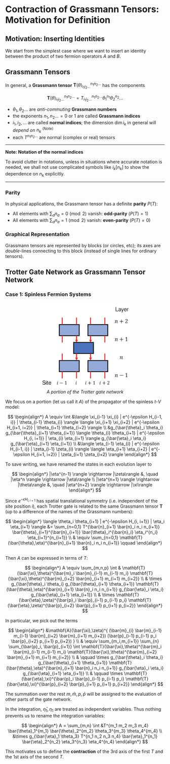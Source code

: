 # Contraction of Grassmann Tensors: <br>Motivation for Definition

## Motivation: Inserting Identities 

We start from the simplest case where we want to insert an identity between the product of two fermion operators $A$ and $B$.



## Grassmann Tensors

In general, a **Grassmann tensor** $\mathbf{T}(\theta)_{i_1 i_2 ...}^{n_1 n_2 ...}$ has the components

$$
\mathbf{T}(\theta)_{i_1 i_2 ...}^{n_1 n_2 ...} = T_{i_1 i_2 ...}^{n_1 n_2 ...} \theta_1^{n_1} \theta_2^{n_2}...
$$

- $\theta_1, \theta_2 ...$ are *anti-commuting* **Grassmann numbers**
- the exponents $n_1, n_2 ... = 0 \text{ or } 1$ are called **Grassmann indices**
- $i_1, i_2, ...$ are called **normal indices**; the dimension $\dim{i_k}$ in general will *depend on* $n_k$ <sup>(Note)
- each $T^{n_1 n_2 ...}$ are normal (complex or real) tensors

----

**Note: Notation of the normal indices**

To avoid clutter in notations, unless in situations where accurate notation is needed, we shall not use complicated symbols like $i_k[n_k]$ to show the dependence on $n_k$ explicitly.

----

### Parity

In physical applications, the Grassmann tensor has a definite **parity** $P(T)$:

- All elements with $\sum_a n_a = 0 \pmod{2}$ vanish: **odd-parity** ($P(T) = 1$)
- All elements with $\sum_a n_a = 1 \pmod{2}$ vanish: **even-parity** ($P(T) = 0$)

### Graphical Representation

Grassmann tensors are represented by blocks (or circles, etc); its axes are *double*-lines connecting to this block (instead of single lines for ordinary tensors). 

## Trotter Gate Network as Grassmann Tensor Network

### Case 1: Spinless Fermion Systems

<center>
<img src="gate_network_part.png" width="300px">
<br><i>A portion of the Trotter gate network</i>

</center>

We focus on a portion (let us call it $A$) of the propagator of the spinless $t$-$V$ model:

$$
\begin{align*}
    A \equiv \int 
    &\langle 
        \xi_{i-1} \xi_{i} | 
        e^{-\epsilon H_{i-1, i}} | 
        \theta_{i-1} \theta_{i} 
    \rangle
    \langle 
        \xi_{i+1} \xi_{i+2} | 
        e^{-\epsilon H_{i+1, i+2}} | 
        \theta_{i+1} \theta_{i+2} 
    \rangle
    \\
    &g_{\bar{\theta}_i \theta_i}
    g_{\bar{\theta}_{i+1} \theta_{i+1}}
    \langle 
        \theta_{i} \theta_{i+1} | 
        e^{-\epsilon H_{i, i+1}} | 
        \eta_{i} \eta_{i+1} 
    \rangle
    g_{\bar{\eta}_i \eta_i}
    g_{\bar{\eta}_{i+1} \eta_{i+1}}
    \\
    &\langle 
        \eta_{i-1} \eta_{i} | 
        e^{-\epsilon H_{i-1, i}} | 
        \zeta_{i-1} \zeta_{i} 
    \rangle
    \langle 
        \eta_{i+1} \eta_{i+2} | 
        e^{-\epsilon H_{i+1, i+2}} | 
        \zeta_{i+1} \zeta_{i+2} 
    \rangle
\end{align*}
$$

To save writing, we have renamed the states in each evolution layer to

$$
\begin{align*}
    |\eta^{n-1} \rangle \rightarrow |\zeta\rangle &, \quad
    |\eta^n \rangle \rightarrow |\eta\rangle \\
    |\eta^{n+1} \rangle \rightarrow |\theta\rangle &, \quad
    |\eta^{n+2} \rangle \rightarrow |\xi\rangle
\end{align*}
$$

Since $e^{-\epsilon H_{i, i+1}}$ has spatial translational symmetry (i.e. independent of the site position $i$), each Trotter gate is related to the same Grassmann tensor $\mathbf{T}$ (up to a difference of the names of the Grassmann numbers):

$$
\begin{align*}
    \langle 
        \theta_i \theta_{i+1} | e^{-\epsilon H_{i, i+1}} | \eta_i \eta_{i+1} 
    \rangle 
    &=
    \sum_{n=0,1} T^{\bar{n}_{i+1} \bar{n}_i n_i n_{i+1}} 
    \bar{\theta}_{i+1}^{\bar{n}_{i+1}} 
    \bar{\theta}_i^{\bar{n}_i} 
    \eta_i^{n_i} \eta_{i+1}^{n_{i+1}} 
    \\ &
    \equiv \sum_{n=0,1} 
    \mathbf{T}(\bar{\theta},\eta)^{\bar{n}_{i+1} \bar{n}_i n_i n_{i+1}}
    \qquad
\end{align*}
$$

Then $A$ can be expressed in terms of $T$:

$$
\begin{align*}
    A \equiv \sum_{m,n,p} \int 
    &
    \mathbf{T}(\bar{\xi},\theta)^{\bar{m}_i \bar{m}_{i-1} m_{i-1} m_i}
    \mathbf{T}(\bar{\xi},\theta)^{\bar{m}_{i+2} \bar{m}_{i+1} m_{i+1} m_{i+2}}
    \\ & \times
    g_{\bar{\theta}_i \theta_i}
    g_{\bar{\theta}_{i+1} \theta_{i+1}}
    \mathbf{T}(\bar{\theta},\eta)^{\bar{n}_{i+1} \bar{n}_i n_i n_{i+1}}
    g_{\bar{\eta}_i \eta_i}
    g_{\bar{\eta}_{i+1} \eta_{i+1}}
    \\ & \times
    \mathbf{T}(\bar{\eta},\zeta)^{\bar{p}_i \bar{p}_{i-1} p_{i-1} p_i}
    \mathbf{T}(\bar{\eta},\zeta)^{\bar{p}_{i+2} \bar{p}_{i+1} p_{i+1} p_{i+2}}
\end{align*}
$$

In particular, we pick out the terms

$$
\begin{align*}
    &\mathbf{A}(\bar{\xi},\zeta)^{
        (\bar{m}_{i} \bar{m}_{i-1} m_{i-1} \bar{m}_{i+2} \bar{m}_{i+1} m_{i+2})
        (\bar{p}_{i-1} p_{i-1} p_i \bar{p}_{i+2} p_{i+1} p_{i+2})
    }
    \\ &
    \equiv \sum_{m_i,m_{i+1}} \sum_{n} 
    \sum_{\bar{p}_i, \bar{p}_{i+1}} \int 
    \mathbf{T}(\bar{\xi},\theta)^{\bar{m}_i \bar{m}_{i-1} m_{i-1} m_i}
    \mathbf{T}(\bar{\xi},\theta)^{\bar{m}_{i+2} \bar{m}_{i+1} m_{i+1} m_{i+2}}
    \\ & \qquad \times
    g_{\bar{\theta}_i \theta_i}
    g_{\bar{\theta}_{i+1} \theta_{i+1}}
    \mathbf{T}(\bar{\theta},\eta)^{\bar{n}_{i+1} \bar{n}_i n_i n_{i+1}}
    g_{\bar{\eta}_i \eta_i}
    g_{\bar{\eta}_{i+1} \eta_{i+1}}
    \\ & \qquad \times
    \mathbf{T}(\bar{\eta},\xi)^{\bar{p}_i \bar{p}_{i-1} p_{i-1} p_i}
    \mathbf{T}(\bar{\eta},\xi)^{\bar{p}_{i+2} \bar{p}_{i+1} p_{i+1} p_{i+2}}
\end{align*}
$$

The summation over the rest $m, \bar{m}, p, \bar{p}$ will be assigned to the evaluation of other parts of the gate network. 

In the integration, $\bar{\eta}_1, \eta_1$ are treated as independent variables. Thus nothing prevents us to rename the integration variables:

$$
\begin{align*}
    A = \sum_{m,n} \int
    &T^{m_1 m_2 m_3 m_4} 
    \bar{\theta}_1^{m_1} \bar{\theta}_2^{m_2} 
    \theta_3^{m_3} \theta_4^{m_4}
    \\ &\times g_{\bar{\eta}_1 \theta_3}
    T^{n_1 n_2 n_3 n_4} 
    \bar{\eta}_1^{n_1} \bar{\eta}_2^{n_2} 
    \eta_3^{n_3} \eta_4^{n_4}
\end{align*}
$$

This motivates us to define the **contraction** of the 3rd axis of the first $T$ and the 1st axis of the second $T$.

